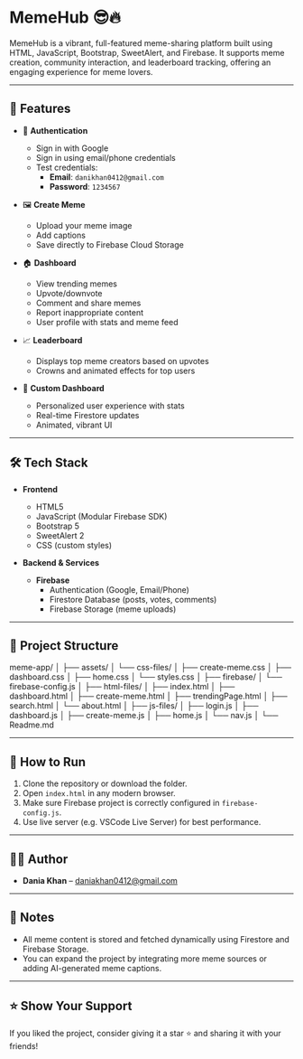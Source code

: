 # MemeHub 😎🔥

MemeHub is a vibrant, full-featured meme-sharing platform built using HTML, JavaScript, Bootstrap, SweetAlert, and Firebase. It supports meme creation, community interaction, and leaderboard tracking, offering an engaging experience for meme lovers.

---

## 🚀 Features

- 🔐 **Authentication**  
  - Sign in with Google  
  - Sign in using email/phone credentials  
  - Test credentials:
    - **Email**: `danikhan0412@gmail.com`  
    - **Password**: `1234567`  

- 🖼️ **Create Meme**
  - Upload your meme image
  - Add captions
  - Save directly to Firebase Cloud Storage

- 🏠 **Dashboard**
  - View trending memes
  - Upvote/downvote
  - Comment and share memes
  - Report inappropriate content
  - User profile with stats and meme feed

- 📈 **Leaderboard**
  - Displays top meme creators based on upvotes
  - Crowns and animated effects for top users

- 🧰 **Custom Dashboard**
  - Personalized user experience with stats
  - Real-time Firestore updates
  - Animated, vibrant UI

---

## 🛠️ Tech Stack

- **Frontend**
  - HTML5
  - JavaScript (Modular Firebase SDK)
  - Bootstrap 5
  - SweetAlert 2
  - CSS (custom styles)

- **Backend & Services**
  - **Firebase**
    - Authentication (Google, Email/Phone)
    - Firestore Database (posts, votes, comments)
    - Firebase Storage (meme uploads)

---

## 📁 Project Structure

meme-app/
│
├── assets/
│ └── css-files/
│ ├── create-meme.css
│ ├── dashboard.css
│ ├── home.css
│ └── styles.css
│
├── firebase/
│ └── firebase-config.js
│
├── html-files/
│ ├── index.html
│ ├── dashboard.html
│ ├── create-meme.html
│ ├── trendingPage.html
│ ├── search.html
│ └── about.html
│
├── js-files/
│ ├── login.js
│ ├── dashboard.js
│ ├── create-meme.js
│ ├── home.js
│ └── nav.js
│
└── Readme.md


---

## 🧪 How to Run

1. Clone the repository or download the folder.
2. Open `index.html` in any modern browser.
3. Make sure Firebase project is correctly configured in `firebase-config.js`.
4. Use live server (e.g. VSCode Live Server) for best performance.

---

## 👨‍💻 Author

- **Dania Khan** – [daniakhan0412@gmail.com](mailto:daniakhan0412@gmail.com)

---

## 📢 Notes

- All meme content is stored and fetched dynamically using Firestore and Firebase Storage.
- You can expand the project by integrating more meme sources or adding AI-generated meme captions.

---

## ⭐️ Show Your Support

If you liked the project, consider giving it a star ⭐ and sharing it with your friends!

